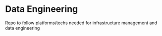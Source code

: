 # Data Engineering

Repo to follow platforms/techs needed for infrastructure management and data engineering
